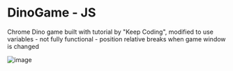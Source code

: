 # DinoGame - JS

Chrome Dino game built with tutorial by "Keep Coding", modified to use variables - not fully functional - position relative breaks when game window is changed

![image](https://user-images.githubusercontent.com/49447848/169642426-2027d2bf-1cd5-4073-90ad-54aa82041fca.png)
